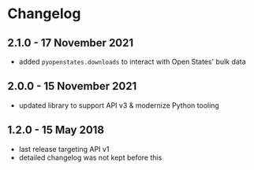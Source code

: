 # Changelog

## 2.1.0 - 17 November 2021

* added `pyopenstates.downloads` to interact with Open States' bulk data

## 2.0.0 - 15 November 2021

* updated library to support API v3 & modernize Python tooling

## 1.2.0 - 15 May 2018

* last release targeting API v1
* detailed changelog was not kept before this


